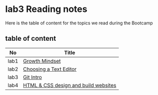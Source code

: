 # lab3 Reading notes

 Here is the table of content for the topics we read during the Bootcamp
 
 
## table of content
 
 |No   | Title |
 |-----|------|
 |lab1 | [Growth Mindset](https://yazansneneh.github.io/reading-notes/)                                   |
 |lab2 | [Choosing a Text Editor](https://yazansneneh.github.io/reading-notes/lab2-read.md)               |
 |lab3 | [Git Intro](https://yazansneneh.github.io/lab3/lab3.md)                                          |
 |lab4 | [HTML & CSS design and build websites](https://yazansneneh.github.io/reading-notes/lab4-read.md) |
 


